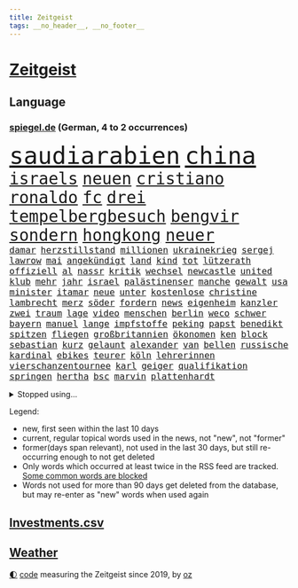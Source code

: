```yaml
---
title: Zeitgeist
tags: __no_header__, __no_footer__
---
```


# [Zeitgeist](https://oliz.io/zeitgeist/)

## Language

<h3><a href="https://www.spiegel.de" target="_blank">spiegel.de</a> (German, 4 to 2 occurrences)</h3>
<p style="font-family:monospace">
<span style="font-size:32pt"><a href="news_links.html#saudiarabien" class="current">saudiarabien</a></span>
<span style="font-size:32pt"><a href="news_links.html#china" class="current">china</a></span>
<br>
<span style="font-size:22pt"><a href="news_links.html#israels" class="current">israels</a></span>
<span style="font-size:22pt"><a href="news_links.html#neuen" class="current">neuen</a></span>
<span style="font-size:22pt"><a href="news_links.html#cristiano" class="current">cristiano</a></span>
<span style="font-size:22pt"><a href="news_links.html#ronaldo" class="current">ronaldo</a></span>
<span style="font-size:22pt"><a href="news_links.html#fc" class="current">fc</a></span>
<span style="font-size:22pt"><a href="news_links.html#drei" class="current">drei</a></span>
<span style="font-size:22pt"><a href="news_links.html#tempelbergbesuch" class="new">tempelbergbesuch</a></span>
<span style="font-size:22pt"><a href="news_links.html#bengvir" class="current">bengvir</a></span>
<span style="font-size:22pt"><a href="news_links.html#sondern" class="current">sondern</a></span>
<span style="font-size:22pt"><a href="news_links.html#hongkong" class="current">hongkong</a></span>
<span style="font-size:22pt"><a href="news_links.html#neuer" class="current">neuer</a></span>
<br>
<span style="font-size:12pt"><a href="news_links.html#damar" class="new">damar</a></span>
<span style="font-size:12pt"><a href="news_links.html#herzstillstand" class="new">herzstillstand</a></span>
<span style="font-size:12pt"><a href="news_links.html#millionen" class="current">millionen</a></span>
<span style="font-size:12pt"><a href="news_links.html#ukrainekrieg" class="current">ukrainekrieg</a></span>
<span style="font-size:12pt"><a href="news_links.html#sergej" class="current">sergej</a></span>
<span style="font-size:12pt"><a href="news_links.html#lawrow" class="current">lawrow</a></span>
<span style="font-size:12pt"><a href="news_links.html#mai" class="current">mai</a></span>
<span style="font-size:12pt"><a href="news_links.html#angekündigt" class="current">angekündigt</a></span>
<span style="font-size:12pt"><a href="news_links.html#land" class="current">land</a></span>
<span style="font-size:12pt"><a href="news_links.html#kind" class="current">kind</a></span>
<span style="font-size:12pt"><a href="news_links.html#tot" class="current">tot</a></span>
<span style="font-size:12pt"><a href="news_links.html#lützerath" class="current">lützerath</a></span>
<span style="font-size:12pt"><a href="news_links.html#offiziell" class="current">offiziell</a></span>
<span style="font-size:12pt"><a href="news_links.html#al" class="current">al</a></span>
<span style="font-size:12pt"><a href="news_links.html#nassr" class="new">nassr</a></span>
<span style="font-size:12pt"><a href="news_links.html#kritik" class="current">kritik</a></span>
<span style="font-size:12pt"><a href="news_links.html#wechsel" class="current">wechsel</a></span>
<span style="font-size:12pt"><a href="news_links.html#newcastle" class="new">newcastle</a></span>
<span style="font-size:12pt"><a href="news_links.html#united" class="current">united</a></span>
<span style="font-size:12pt"><a href="news_links.html#klub" class="current">klub</a></span>
<span style="font-size:12pt"><a href="news_links.html#mehr" class="current">mehr</a></span>
<span style="font-size:12pt"><a href="news_links.html#jahr" class="current">jahr</a></span>
<span style="font-size:12pt"><a href="news_links.html#israel" class="current">israel</a></span>
<span style="font-size:12pt"><a href="news_links.html#palästinenser" class="current">palästinenser</a></span>
<span style="font-size:12pt"><a href="news_links.html#manche" class="current">manche</a></span>
<span style="font-size:12pt"><a href="news_links.html#gewalt" class="current">gewalt</a></span>
<span style="font-size:12pt"><a href="news_links.html#usa" class="current">usa</a></span>
<span style="font-size:12pt"><a href="news_links.html#minister" class="current">minister</a></span>
<span style="font-size:12pt"><a href="news_links.html#itamar" class="current">itamar</a></span>
<span style="font-size:12pt"><a href="news_links.html#neue" class="current">neue</a></span>
<span style="font-size:12pt"><a href="news_links.html#unter" class="current">unter</a></span>
<span style="font-size:12pt"><a href="news_links.html#kostenlose" class="current">kostenlose</a></span>
<span style="font-size:12pt"><a href="news_links.html#christine" class="current">christine</a></span>
<span style="font-size:12pt"><a href="news_links.html#lambrecht" class="current">lambrecht</a></span>
<span style="font-size:12pt"><a href="news_links.html#merz" class="current">merz</a></span>
<span style="font-size:12pt"><a href="news_links.html#söder" class="current">söder</a></span>
<span style="font-size:12pt"><a href="news_links.html#fordern" class="current">fordern</a></span>
<span style="font-size:12pt"><a href="news_links.html#news" class="current">news</a></span>
<span style="font-size:12pt"><a href="news_links.html#eigenheim" class="current">eigenheim</a></span>
<span style="font-size:12pt"><a href="news_links.html#kanzler" class="current">kanzler</a></span>
<span style="font-size:12pt"><a href="news_links.html#zwei" class="current">zwei</a></span>
<span style="font-size:12pt"><a href="news_links.html#traum" class="current">traum</a></span>
<span style="font-size:12pt"><a href="news_links.html#lage" class="current">lage</a></span>
<span style="font-size:12pt"><a href="news_links.html#video" class="current">video</a></span>
<span style="font-size:12pt"><a href="news_links.html#menschen" class="current">menschen</a></span>
<span style="font-size:12pt"><a href="news_links.html#berlin" class="current">berlin</a></span>
<span style="font-size:12pt"><a href="news_links.html#weco" class="new">weco</a></span>
<span style="font-size:12pt"><a href="news_links.html#schwer" class="current">schwer</a></span>
<span style="font-size:12pt"><a href="news_links.html#bayern" class="current">bayern</a></span>
<span style="font-size:12pt"><a href="news_links.html#manuel" class="current">manuel</a></span>
<span style="font-size:12pt"><a href="news_links.html#lange" class="current">lange</a></span>
<span style="font-size:12pt"><a href="news_links.html#impfstoffe" class="current">impfstoffe</a></span>
<span style="font-size:12pt"><a href="news_links.html#peking" class="current">peking</a></span>
<span style="font-size:12pt"><a href="news_links.html#papst" class="current">papst</a></span>
<span style="font-size:12pt"><a href="news_links.html#benedikt" class="current">benedikt</a></span>
<span style="font-size:12pt"><a href="news_links.html#spitzen" class="current">spitzen</a></span>
<span style="font-size:12pt"><a href="news_links.html#fliegen" class="current">fliegen</a></span>
<span style="font-size:12pt"><a href="news_links.html#großbritannien" class="current">großbritannien</a></span>
<span style="font-size:12pt"><a href="news_links.html#ökonomen" class="current">ökonomen</a></span>
<span style="font-size:12pt"><a href="news_links.html#ken" class="new">ken</a></span>
<span style="font-size:12pt"><a href="news_links.html#block" class="new">block</a></span>
<span style="font-size:12pt"><a href="news_links.html#sebastian" class="current">sebastian</a></span>
<span style="font-size:12pt"><a href="news_links.html#kurz" class="current">kurz</a></span>
<span style="font-size:12pt"><a href="news_links.html#gelaunt" class="new">gelaunt</a></span>
<span style="font-size:12pt"><a href="news_links.html#alexander" class="current">alexander</a></span>
<span style="font-size:12pt"><a href="news_links.html#van" class="current">van</a></span>
<span style="font-size:12pt"><a href="news_links.html#bellen" class="current">bellen</a></span>
<span style="font-size:12pt"><a href="news_links.html#russische" class="current">russische</a></span>
<span style="font-size:12pt"><a href="news_links.html#kardinal" class="current">kardinal</a></span>
<span style="font-size:12pt"><a href="news_links.html#ebikes" class="new">ebikes</a></span>
<span style="font-size:12pt"><a href="news_links.html#teurer" class="current">teurer</a></span>
<span style="font-size:12pt"><a href="news_links.html#köln" class="current">köln</a></span>
<span style="font-size:12pt"><a href="news_links.html#lehrerinnen" class="current">lehrerinnen</a></span>
<span style="font-size:12pt"><a href="news_links.html#vierschanzentournee" class="current">vierschanzentournee</a></span>
<span style="font-size:12pt"><a href="news_links.html#karl" class="current">karl</a></span>
<span style="font-size:12pt"><a href="news_links.html#geiger" class="current">geiger</a></span>
<span style="font-size:12pt"><a href="news_links.html#qualifikation" class="current">qualifikation</a></span>
<span style="font-size:12pt"><a href="news_links.html#springen" class="new">springen</a></span>
<span style="font-size:12pt"><a href="news_links.html#hertha" class="current">hertha</a></span>
<span style="font-size:12pt"><a href="news_links.html#bsc" class="current">bsc</a></span>
<span style="font-size:12pt"><a href="news_links.html#marvin" class="current">marvin</a></span>
<span style="font-size:12pt"><a href="news_links.html#plattenhardt" class="new">plattenhardt</a></span>
</p>
<details>
<summary>Stopped using...</summary>
<p class="former" style="font-size:12pt">
gerechtigkeit(804) kapitän(804) kauft(803) live(803) bemüht(802) beschließt(802) bewerber(802) ehemann(802) gefährliche(802) gäste(802) eindruck(801) gelegt(801) planen(801) tatverdächtige(801) aufregung(800) entdeckten(800) flugzeuge(800) geboten(800) john(800) lebenslanger(800) leidet(800) teams(800) usaußenminister(800) kritisch(799) reichen(799) schatten(799) wolfsburg(799) jemand(798) julia(798) leipziger(798) verhängte(798) österreichischen(798) berufung(797) bestreitet(797) brief(797) brutale(797) brücke(797) daraufhin(797) freundin(797) lehrer(797) passieren(797) schlimmer(797) sicherte(797) bundestagswahl(796) fließt(796) kollaps(796) radsport(796) rechtsextremismus(796) schaltet(796) spanier(796) verlust(796) vermuten(796) west(796) bloß(795) erstaunlich(795) juli(795) landesregierung(795) menschenrechte(795) messer(795) rand(795) remis(795) rheinlandpfalz(795) spdpolitiker(795) träumen(795) einzelnen(794) europäer(794) heimlich(794) meldete(794) online(794) sichern(794) verlief(794) aufgehoben(793) riesige(793) rät(793) smith(793) stoßen(793) unterzeichnet(793) verweigern(793) bekamen(792) hölle(792) meint(792) red(792) reichte(792) restaurants(792) solidarität(792) steigender(792) vertrauen(792) wechseln(792) wären(792) anschließend(791) bremer(791) dietmar(791) minute(791) zeichnet(791) august(790) hintergründe(790) hotels(790) tut(790) unbekannten(790) verpassen(790) üben(790) kanzleramt(789) sports(789) still(789) trennung(789) 27(788) absage(788) bull(788) einziehen(788) fit(788) premiere(788) schwester(788) streng(788) zusammenhang(788) patient(787) schwierigkeiten(787) amnesty(786) e(786) finanzieren(786) sache(786) einsetzen(785) reagierten(785) angenommen(784) pflanzen(784) studien(784) enge(783) impfkampagne(783) see(783) verein(783) änderungen(783) überholt(783) alarmiert(782) einnahmen(782) geschäftsführer(782) song(782) hielten(781) sehnsucht(781) tragödie(781) vorstellen(781) gang(780) auftreten(778) nachgewiesen(778) signalisiert(778) status(778) umgeht(778) überleben(778) gefangene(777) kooperation(777) porsche(777) unterschied(777) bob(776) analysiert(775) impfen(775) wem(775) amerikas(774) gefälschte(774) istanbul(773) spenden(772) menschenrechtsverletzungen(771) wandel(770) freiwillig(768) singapur(768) wachsen(768) fehlende(767) insolvenz(767) ministerien(767) gastronomie(766) popstar(766) wirbel(766) retter(765) telegram(765) whatsapp(765) einig(764) stürzen(764) ämter(764) enorme(763) kindheit(763) zeigten(763) atomkraft(761) gewarnt(760) 2010(759) afrikas(755) wiedergewählt(754) annäherung(752) sammeln(742) blinken(737) last(734) politischer(727) variante(714) anna(691) konfrontation(689) zustimmen(687) iv(686) geheimen(679) anfeindungen(666) verlusten(661) carlos(654) rein(654) finanziellen(653) ausländischen(645) unterschiedliche(620) mitverantwortlich(616) banken(602) rechnung(602) interessen(600) fossile(566) notenbank(561) drohende(556) argument(548) anführer(542) adac(541) wenigsten(540) hollywoodstar(534) zwingen(526) europol(524) erhebung(523) white(523) cup(519) erobert(518) vierter(518) australischen(517) kollision(501) zerstörten(498) jinping(496) siebzigerjahren(494) 20000(493) gestern(493) ukrainischer(490) analysten(488) nachspielzeit(488) sechste(486) binden(485) niklas(483) übertragen(483) erhofft(480) achtzigerjahren(479) zeitungsbericht(471) löscht(470) vorhang(470) gewohnt(469) böse(465) verbündeten(462) staatspräsident(457) erreichte(455) 12000(451) geladen(446) radikalen(445) protestierten(443) übertragung(443) bekräftigt(442) demo(436) bedrängnis(435) ruhestand(434) unterhaus(434) ampelregierung(432) bettina(432) ferrari(431) kurzer(431) beider(429) jährlich(429) erwärmung(428) 200000(421) suizid(421) taiwans(421) shanghai(420) plastikmüll(418) 41(416) exkanzler(415) gewachsen(415) rhein(412) vorzugehen(412) größtem(411) kardashian(408) eindringlichen(399) matteo(399) michel(396) dunkeln(391) technischer(389) decken(384) johnsons(384) arbeitswelt(383) einfacher(383) eier(382) promis(382) lebenslang(380) wirtschaftlich(379) taucht(378) amtsinhaber(377) schande(376) kompromiss(374) aussetzen(373) nordische(370) fdpminister(368) rätselhafter(368) papa(366) borrell(362) chris(362) frühe(359) aufgestellt(357) preissteigerungen(356) leitete(355) beamter(354) drohte(352) einfaches(352) hochzeit(352) stabilität(352) viren(351) oscar(350) rennstall(348) vorbereiten(345) genehmigt(343) audi(342) untergang(342) versteigerung(342) widersprechen(342) zusammenhalt(342) preiserhöhung(341) 2500(337) zweites(337) dreyer(335) erweitern(334) lebensmittelpreise(334) expremier(333) protestierenden(328) verschwindet(328) verweist(324) wagt(324) wiederum(322) ergeben(321) krankheiten(319) operation(319) report(317) journalismus(316) überzeugung(315) m(314) pass(314) experiment(313) dortmunder(309) seoul(309) zensur(309) zurecht(308) oppositionellen(306) great(305) kusel(303) usbundesstaaten(303) 40000(302) geschwächt(301) herum(299) statements(299) radprofi(298) verübt(297) jacht(295) samt(295) mohammed(293) pannen(293) entscheidende(292) pornos(291) flughafens(290) zurückgewiesen(290) ukrainisches(289) air(288) fortsetzen(288) verbrauchern(282) mangelhaft(279) riskant(279) 2035(277) ölpreis(277) instrumentalisiert(276) söhne(276) h(275) ausweiten(274) duo(274) saporischschja(273) ausbremsen(272) vereinbaren(272) esch(271) 35jähriger(267) goldene(267) moldau(267) prinzip(267) bombardierung(266) spritpreise(266) starkes(265) gemeint(264) modern(264) abgeschoben(262) jones(260) andrej(259) flossen(259) freundinnen(259) tankrabatt(258) braunschweig(256) geist(256) getreideexporte(256) suchten(256) zentralrat(256) verfolgung(254) ebnet(251) tankrabatts(251) downsyndrom(249) schiedsgericht(249) bezeichnen(248) energiekonzerne(248) dir(247) euroraum(245) heike(242) ideologie(242) reguläre(242) spritzen(239) österreichischer(238) diplomat(237) großmutter(237) pelosi(237) warteten(237) schleppend(234) abgetrieben(232) empfinden(232) nordrheinwestfälischen(232) ausbeutung(231) steuersenkung(231) präsidentschaftswahlen(228) fahrräder(227) umstände(226) schlamm(225) szenario(224) verärgert(223) mysteriösen(219) händeringend(216) trocken(216) umbringen(214) verzweiflung(212) herausgekommen(211) ermöglicht(210) momentan(210) ungarische(210) weltverband(210) exuspräsident(209) rockband(209) empfindet(207) anfällig(206) bist(206) diskriminiert(206) dänischen(203) f(203) grünenpolitikerin(203) kaiserslautern(203) brandenburgischen(202) einflussnahme(202) zunahme(202) versinkt(201) herrscher(200) lidl(197) mitarbeitende(197) joshua(196) kimmich(196) lebensgefährtin(196) verkörperte(196) anerkennen(195) scharfer(194) ulrich(194) kovač(193) niko(193) aufzeichnung(192) qualifizierte(192) gündoğan(191) erhöhtes(190) oberkörper(190) eingeholt(189) islamistische(189) jugendlicher(189) teamchef(189) jungs(188) kandidiert(188) spacey(187) xinjiang(187) fotografierten(186) künstlichen(186) ukrainerusslandkrieg(186) haushaltspolitik(185) kriegsgefangene(185) edeka(183) eurozone(182) zwillinge(182) erdrutsche(181) identifizieren(181) internationales(180) lena(180) beinen(179) millionenstrafe(179) mittäter(178) vorstellung(178) plakate(177) ruhig(177) übergewinnsteuer(177) alzheimer(176) begeht(176) möbel(176) dfbteam(174) mob(174) älter(174) polizeibeamte(173) regenbogenfahne(173) geprüft(172) nahrung(172) partnerin(172) rudert(172) unentschieden(172) versionen(172) dokumentation(171) gibraltar(171) gleichberechtigung(171) golfstaat(171) dfbauswahl(169) schiffen(168) bundeskartellamt(167) zwölfjährige(167) cyberattacke(166) demenz(166) großaufgebot(166) einleiten(165) quelle(165) ankurbeln(164) zinserhöhungen(164) bemerkenswert(163) hof(163) kohlemeiler(163) militärhistoriker(163) verdeckt(163) weiterlaufen(163) barrikaden(162) soloalbum(162) kilo(161) ungerecht(161) davis(160) grundlage(160) saale(160) verteilen(160) behaupten(159) kämpferisch(159) us(159) usmilitär(159) frühestens(157) banner(156) gefechten(156) kollidiert(156) bemängelt(155) jubeln(154) übertreffen(154) fälschung(152) solches(152) são(152) wundersame(152) alleinstehende(150) energiesektor(150) prostituierten(150) winterwm(150) musikerin(148) naiv(147) antony(144) glücklichen(144) socialmediaplattform(144) eingestürzt(143) äußerst(143) arbeitskräfte(142) energiefirmen(142) hartz(142) dankbar(141) disziplinarverfahren(140) erzürnt(140) heizungen(140) tarifvertrag(140) gabrielle(139) waffensysteme(139) zivile(139) üppige(138) spruch(137) überlastet(136) strikte(135) gießen(134) leitzins(134) nordsyrien(134) permanent(134) schlesinger(134) umsetzbar(134) badenbaden(132) fronten(132) jetzigen(132) notbremsung(132) wegducken(132) durchzusetzen(131) flüsse(131) pathos(131) schied(131) kriegswirtschaft(130) widmet(130) abläufe(129) elton(129) spektakulärer(129) diamanten(128) einfrieren(128) rumäniens(128) solaranlagen(128) 70jährige(127) bürgergelds(127) fußballspieler(126) just(126) balenciaga(125) fahrlässig(125) gemüter(125) lebenden(125) blackouts(124) evakuieren(124) geheimdienstes(124) nachsehen(124) trockener(124) überwiegend(124) anhaltenden(123) ortschaft(123) raten(123) tücken(123) andauernden(122) geistlichen(122) viking(122) arktis(121) begrenzen(121) flow(121) knackt(121) magie(121) schach(121) schwiegersohn(121) größeres(120) oleksij(120) parteikollegin(120) preisentwicklung(120) käfig(119) bewährungsstrafen(118) oktoberfest(118) schilder(118) spurensuche(118) ausgetauscht(117) traumtor(117) überlegen(117) harsche(116) altern(115) bezahlte(114) disco(114) prägt(114) reaktor(114) töne(114) wärmsten(114) intensiver(113) maralago(113) woanders(113) sicherheitslücken(112) vollendet(112) überlagert(112) dnjepr(111) kreise(111) lettland(111) vermutungen(111) angepassten(110) ernstfall(110) ironman(110) nämlich(110) eben(108) resultat(108) v(108) bemerkung(107) niedriger(107) taiwaner(107) zurechtkommen(107) bezirken(106) französin(106) maryam(106) schmuck(106) 440(105) glaubwürdigkeit(105) koffern(105) autobiografie(104) 1992(103) erreichten(103) minimalziel(103) reifen(103) road(103) stirn(103) trauma(103) gehasst(102) künstlich(102) nationalhymne(102) aktiven(101) neuesten(101) zerlegt(101) überreste(100) exmanager(99) mogadischu(99) somalias(99) somalische(99) 67(98) spritztour(98) leeds(97) ortstermin(97) stemmt(97) bizarre(96) krankenwagen(96) moralische(96) roberts(96) vergangenes(96) doppelte(95) durchaus(95) tuch(95) voice(95) pfiffen(94) schwachen(94) tvcomeback(94) ausgestattet(93) differenzen(93) austragen(92) forcieren(92) fortschritt(92) historisches(92) erbittert(91) lebensmittelhändler(91) staatsangehörigkeit(91) unbeantwortet(91) 85jährige(90) autovermietung(90) berührt(90) notfallmaßnahmen(90) ungewohnt(90) verschleierung(90) blumen(89) geretteten(89) informierte(89) prägende(89) rügt(89) vertrieb(89) wohngeld(89) achtelfinalaus(88) achtelfinaleinzug(88) gleichnamigen(88) heile(88) ködern(88) pandemiemodus(88) 38jähriger(87) raf(87) stromsparen(87) begrenzte(86) denis(86) fame(86) geburtsort(86) isolationshaft(86) makejew(86) schulunterricht(86) senioren(86) spendet(86) beliefern(85) cocacola(85) loszuwerden(85) ölverkäufe(85) 42jährige(84) bürokratischen(84) digitalminister(84) finanzkrise(84) lebenslangen(84) angreifen(83) hitzigen(83) kochsalzlösung(83) onlineshopping(83) plausch(83) salvini(83) sechsjähriger(83) spencer(83) 57(82) buckingham(82) günstigeren(82) kinderpornografie(82) machtwechsel(82) palace(82) sanftere(82) tinder(82) db(81) durchstehen(81) eingehalten(81) exzesse(81) harz(81) lkwfahrer(81) nullcovidkurs(81) sperma(81) zusammentragen(81) 60jährigen(80) allmählich(80) anstrengen(80) brisanten(80) energiepreiskrise(80) konvoi(80) kopfball(80) kurswechsel(80) public(80) viewing(80) kruse(79) orangen(79) rattenfänger(79) scuderia(79) siebert(79) außergewöhnliche(78) flussabwärts(78) genauen(78) passagier(78) protestcamp(78) verfängt(78) abzug(77) commerzbank(77) eingebürgert(77) fanmeile(77) maxime(77) quadratkilometer(77) vorgedrungen(77) getränkehersteller(76) hymne(76) kratzt(76) quer(76) raffinerie(76) zerschlägt(76) verlost(75) ahnden(74) bereichert(74) deindustrialisierung(74) liebste(74) morgengrauen(74) sondertribunal(74) sterbehilfe(74) stift(74) führungsfigur(73) habt(73) konsumiert(73) nackte(73) raketenangriffe(73) tunesien(73) abgeschnittene(72) erweist(72) gebeutelten(72) polizeianwärterin(72) sozialreform(72) vergnügen(72) zdfmoderator(72) einschränken(71) kran(71) lotet(71) pentagon(71) verladen(71) hochburg(70) verzeichnen(70) zweifachen(70) anführers(69) freihandel(69) gebrochenen(69) höhepunkten(69) knöchel(69) schöne(69) beschleunigung(68) euratspräsident(68) pr(68) quoten(68) student(68) 2700(67) beobachtungen(67) ethikrat(67) freiem(67) snowden(67) eindämmung(66) freundschaft(66) gruppensieg(66) lebewesen(66) misserfolg(66) spdmann(66) weihnachtsgeschäft(66) entwickelte(65) hapert(65) polizeigewahrsam(65) reef(65) uneingeschränkt(65) angepeilte(64) doppelpass(64) krywyj(64) louise(64) menschenrechten(64) monica(64) nachlass(64) rih(64) zulässig(64) bahnmitarbeiter(63) bahnstrecke(63) nasamission(63) sozialistischen(63) testflug(63) belege(62) kriegsparteien(62) ratten(62) spuckt(62) südliche(62) versöhnen(62) wahlpannen(62) nukleararsenal(61) schlicht(61) stimmungsmache(61) trainingsprogramm(61) weltmeistertitel(61) wendler(61) hugh(60) kanye(60) verdirbt(60) coldplay(59) intellektuellen(59) kreuzfahrt(59) schmeckt(59) umgebaut(59) anforderungen(58) bundestagsabgeordnete(58) ehrliche(58) machtlos(58) ye(58) beschlossene(57) füllkrug(57) schwarzer(57) smog(57) unfallort(57) lehrkräftemangel(56) durchsetzung(55) essener(55) kriegswinter(55) mitspielen(55) niclas(55) paläontologen(55) rechtsextrem(55) unternommen(55) csupolitikerin(54) greifbar(54) mittelalter(54) parlamentariern(54) abgebaggert(53) ausgeführt(53) beitragen(53) haushaltsplan(53) herbstwetter(53) indonesischen(53) ironmanwm(53) knackte(53) apotheke(52) ikea(52) radsports(52) rechtsradikalen(52) sixt(52) wohlauf(52) zentralratspräsident(52) betreuen(51) brockes(51) erwachen(51) gefängnisstrafen(51) gereicht(51) krugernationalpark(51) oh(51) rennserie(51) tausendfach(51) weicht(51) wiesnbesuch(51) aufteilung(50) druschbapipeline(50) judenfeindliche(50) mittelstürmer(50) silberbach(50) tierfotos(50) ubahnstation(50) verspielten(50) wildlife(50) brutaler(49) christiane(49) costa(49) gasimporte(49) laster(49) litten(49) radar(49) raumschiff(49) süle(49) unomenschenrechtsrat(49) benotet(48) einfachere(48) jemanden(48) madeleine(48) mccann(48) sexualstraftaten(48) teuerungsrate(48) verlagert(48) überzeugte(48) opferzahlen(47) reis(47) rückenwind(47) aufwand(46) bezogen(46) tierparks(46) 431(45) beratung(45) heimgesucht(45) kay(45) titelfavorit(45) verschlüsselt(45) wahlbezirken(45) wahlhelfer(45) america(44) husten(44) misstrauen(44) neigt(44) wehrten(44) galeria(43) hose(43) karstadt(43) kaufhof(43) laptops(43) tierpfleger(43) unterlaufen(43) urteile(43) weihnachtsmarkt(43) wirtschaftspolitik(43) attraktiv(42) kerzen(42) podium(42) polizistenmord(42) söldner(42) teheraner(42) verkehrskontrolle(42) verließ(42) boateng(41) erschreckend(41) flutlicht(41) geldautomaten(41) gewehrt(41) jérôme(41) luftangriffe(41) order(41) rica(41) doping(40) heulen(40) maxim(40) protests(40) weiterkommen(40) beamtenstatus(39) datenschutzbehörde(39) kiste(39) ricas(39) stromfresser(39) schossen(38) abgelichtet(37) horrorfilm(37) sicherstellen(37) widersprüche(37) wmteilnehmer(37) zulassen(37) bahnt(36) besänftigen(36) exfinanzminister(36) fiesta(36) forciert(36) spurlos(36) wahrt(36) elektrowende(35) kindesmissbrauchs(35) kleinkindern(35) modehaus(35) naht(35) stimmenfang(35) tansania(35) umso(35) weltkulturerbe(35) kalkül(34) unterstützern(34) wmtor(34) dickem(33) grenzüberschreitende(33) persischen(33) unumstritten(33) aufwendig(32) besiegelt(32) buchen(32) gespaltenen(32) kreativität(32) stur(32) terrorangriff(32) trotzen(32) großhandelspreise(31) hexen(31) kader(31) revolutioniert(31) friends(30) friendsstar(30) inhalt(30) römischen(30) antisemitischen(29) faesers(29) konsumklima(29) kritisierten(29) reaktiviert(29) spezialeinheiten(29) tiangong(29) zukommt(29) jüdische(28) lgbtpropaganda(28) offensivfußball(28) quarantänevorschriften(28) schlingen(28) thriller(28) überragt(28) figuren(27) lagert(27) neuartigen(27) niedersächsische(27) siegtor(27) unesco(27) ware(27) begegnet(26) behinderungen(26) herrmann(26) terroranschläge(26) verbesserte(26) wmstart(26) erdnähe(25) forum(25) präventivhaft(25) südkoreanischen(25) unterschieden(25) verhandler(25) denkwürdigen(24) hüllte(24) kurieren(24) flieger(23) insider(23) reichsten(23) rückwirkend(23) stéphanie(23) vorsitzender(23) wmspielen(23) abtauchen(22) französisches(22) jackpot(22) eingestuft(21) entkommt(21) ilkay(21) migrationspolitik(21) milliardenüberschuss(21) siegtreffer(21) statistische(21) gegenmittel(20) hindern(20) siemens(20) terrorliste(20) traunstein(20) verzichteten(20) achtzigerjahre(19) kurzerhand(19) lobbyisten(19) sieges(19) technische(19) unterschriften(19) überzeugen(19) feste(18) kunstmarkt(18) pflegt(18) rohstoff(18) verdauen(18) autoritären(17) begrüßen(17) enttäuschenden(17) erfüllung(17) geheimer(17) konfliktregion(17) maradona(17) zusammenpasst(17) anpassungen(16) fußballverband(16) isolieren(16) kontrovers(16) 56(15) angebliches(15) butter(15) extremsegler(15) rhum(15) roland(15) route(15) server(15) umstrukturierung(15) verkehrswende(15) ausgeht(14) dawson(14) dfbkader(14) doha(14) faq(14) gewöhnt(14) graben(14) lgbt(14) programmchef(14) republikanischen(14) schultekellinghaus(14) stabile(14) steuergeld(14) sturmgewehr(14) barrier(13) bestellungen(13) brillierte(13) dua(13) erkenntnis(13) handlungen(13) horrende(13) lipa(13) mobilfunk(13) saisonrennen(13) spind(13) surfen(13) augeraliassime(12) félix(12) jahresgehalt(12) steigern(12) streifenwagen(12) vorsorgen(12) yeboah(12) zeeb(12) australischer(11) emotionaler(11) ließe(11) prangt(11) sané(11) singen(11) singende(11) spoiler(11) sportgeschichte(11)
</p>
</details>
<p>Legend:
<ul>
<li><span class="new">new</span>, first seen within the last 10 days</li>
<li><span class="current">current</span>, regular topical words used in the news, not "new", not "former"</li>
<li><span class="former">former(days span relevant)</span>, not used in the last 30 days, but still re-occurring enough to not get deleted</li>
<li>Only words which occurred at least twice in the RSS feed are tracked. <a href="language/filters.py">Some common words are blocked</a></li>
<li>Words not used for more than 90 days get deleted from the database, but may re-enter as "new" words when used again</li>
</ul>
</p>

## [Investments](investments.html)[.csv](investments.csv)

## [Weather](weather.html)

<footer>
<a href="javascript:toggleTheme()" class="nav">🌓</a>
<a href="https://github.com/ooz/zeitgeist">code</a> measuring the Zeitgeist since 2019, by <a href="https://oliz.io">oz</a>
</footer>
